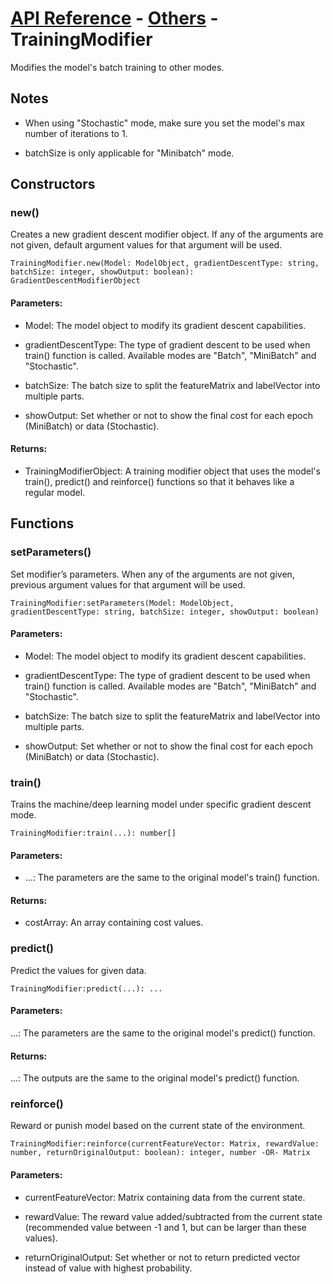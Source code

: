 # [API Reference](../../API.md) - [Others](../Others.md) - TrainingModifier

Modifies the model's batch training to other modes.

## Notes

* When using "Stochastic" mode, make sure you set the model's max number of iterations to 1.

* batchSize is only applicable for "Minibatch" mode.

## Constructors

### new()

Creates a new gradient descent modifier object. If any of the arguments are not given, default argument values for that argument will be used.

```
TrainingModifier.new(Model: ModelObject, gradientDescentType: string, batchSize: integer, showOutput: boolean): GradientDescentModifierObject
```

#### Parameters:

* Model: The model object to modify its gradient descent capabilities.

* gradientDescentType: The type of gradient descent to be used when train() function is called. Available modes are "Batch", "MiniBatch" and "Stochastic".

* batchSize: The batch size to split the featureMatrix and labelVector into multiple parts.

* showOutput: Set whether or not to show the final cost for each epoch (MiniBatch) or data (Stochastic).

#### Returns:

* TrainingModifierObject: A training modifier object that uses the model's train(), predict() and reinforce() functions so that it behaves like a regular model.

## Functions

### setParameters()

Set modifier’s parameters. When any of the arguments are not given, previous argument values for that argument will be used.

```
TrainingModifier:setParameters(Model: ModelObject, gradientDescentType: string, batchSize: integer, showOutput: boolean)
```

#### Parameters:

* Model: The model object to modify its gradient descent capabilities.

* gradientDescentType: The type of gradient descent to be used when train() function is called. Available modes are "Batch", "MiniBatch" and "Stochastic".

* batchSize: The batch size to split the featureMatrix and labelVector into multiple parts.

* showOutput: Set whether or not to show the final cost for each epoch (MiniBatch) or data (Stochastic).

### train()

Trains the machine/deep learning model under specific gradient descent mode.

```
TrainingModifier:train(...): number[]
```

#### Parameters:

* ...: The parameters are the same to the original model's train() function.

#### Returns:

* costArray: An array containing cost values.

### predict()

Predict the values for given data.

```
TrainingModifier:predict(...): ...
```

#### Parameters:

...: The parameters are the same to the original model's predict() function.

#### Returns:

...: The outputs are the same to the original model's predict() function.

### reinforce()

Reward or punish model based on the current state of the environment.

```
TrainingModifier:reinforce(currentFeatureVector: Matrix, rewardValue: number, returnOriginalOutput: boolean): integer, number -OR- Matrix
```

#### Parameters:

* currentFeatureVector: Matrix containing data from the current state.

* rewardValue: The reward value added/subtracted from the current state (recommended value between -1 and 1, but can be larger than these values). 

* returnOriginalOutput: Set whether or not to return predicted vector instead of value with highest probability.
